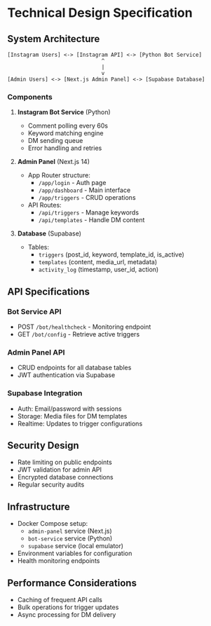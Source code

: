 # Technical Design Specification

## System Architecture
```text
[Instagram Users] <-> [Instagram API] <-> [Python Bot Service]
                              ^
                              |
                              v
[Admin Users] <-> [Next.js Admin Panel] <-> [Supabase Database]
```

### Components
1. **Instagram Bot Service** (Python)
   - Comment polling every 60s
   - Keyword matching engine
   - DM sending queue
   - Error handling and retries

2. **Admin Panel** (Next.js 14)
   - App Router structure:
     - `/app/login` - Auth page
     - `/app/dashboard` - Main interface
     - `/app/triggers` - CRUD operations
   - API Routes:
     - `/api/triggers` - Manage keywords
     - `/api/templates` - Handle DM content

3. **Database** (Supabase)
   - Tables:
     - `triggers` (post_id, keyword, template_id, is_active)
     - `templates` (content, media_url, metadata)
     - `activity_log` (timestamp, user_id, action)

## API Specifications

### Bot Service API
- POST `/bot/healthcheck` - Monitoring endpoint
- GET `/bot/config` - Retrieve active triggers

### Admin Panel API
- CRUD endpoints for all database tables
- JWT authentication via Supabase

### Supabase Integration
- Auth: Email/password with sessions
- Storage: Media files for DM templates
- Realtime: Updates to trigger configurations

## Security Design
- Rate limiting on public endpoints
- JWT validation for admin API
- Encrypted database connections
- Regular security audits

## Infrastructure
- Docker Compose setup:
  - `admin-panel` service (Next.js)
  - `bot-service` service (Python)
  - `supabase` service (local emulator)
- Environment variables for configuration
- Health monitoring endpoints

## Performance Considerations
- Caching of frequent API calls
- Bulk operations for trigger updates
- Async processing for DM delivery